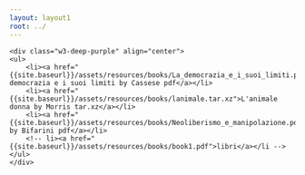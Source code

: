 ```yaml
---
layout: layout1
root: ../
---
```


<nav id="booksIT">
<!-- pages books -->

    <div class="w3-deep-purple" align="center">
	<ul>
		<li><a href="{{site.baseurl}}/assets/resources/books/La_democrazia_e_i_suoi_limiti.pdf">La democrazia e i suoi limiti by Cassese pdf</a></li>
		<li><a href="{{site.baseurl}}/assets/resources/books/lanimale.tar.xz">L'animale donna by Morris tar.xz</a></li>
		<li><a href="{{site.baseurl}}/assets/resources/books/Neoliberismo_e_manipolazione.pdf">Neoliberismo_e_manipolazione by Bifarini pdf</a></li>
		<!-- li><a href="{{site.baseurl}}/assets/resources/books/book1.pdf">libri</a></li -->
	</ul>
    </div>
</nav>
